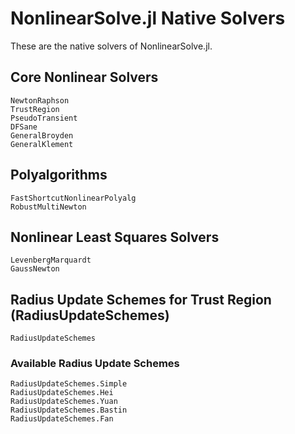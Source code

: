 # NonlinearSolve.jl Native Solvers

These are the native solvers of NonlinearSolve.jl.

## Core Nonlinear Solvers

```@docs
NewtonRaphson
TrustRegion
PseudoTransient
DFSane
GeneralBroyden
GeneralKlement
```

## Polyalgorithms

```@docs
FastShortcutNonlinearPolyalg
RobustMultiNewton
```

## Nonlinear Least Squares Solvers

```@docs
LevenbergMarquardt
GaussNewton
```

## Radius Update Schemes for Trust Region (RadiusUpdateSchemes)

```@docs
RadiusUpdateSchemes
```

### Available Radius Update Schemes

```@docs
RadiusUpdateSchemes.Simple
RadiusUpdateSchemes.Hei
RadiusUpdateSchemes.Yuan
RadiusUpdateSchemes.Bastin
RadiusUpdateSchemes.Fan
```
